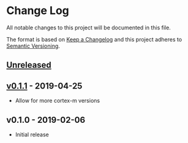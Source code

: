 # Change Log

All notable changes to this project will be documented in this file.

The format is based on [Keep a Changelog](http://keepachangelog.com/)
and this project adheres to [Semantic Versioning](http://semver.org/).

## [Unreleased]

## [v0.1.1] - 2019-04-25

- Allow for more cortex-m versions 

## v0.1.0 - 2019-02-06

- Initial release

[Unreleased]: https://github.com/therealprof/panic-ramdump/compare/v0.1.1...HEAD
[v0.1.1]: https://github.com/therealprof/panic-ramdump/compare/v0.1.0...v0.1.1
